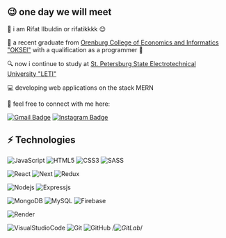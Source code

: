 ## 😉 one day we will meet

💬 i am Rifat Ilbuldin or rifatikkkk 😊

📑 a recent graduate from [Orenburg College of Economics and Informatics "OKSEI"](https://oksei.ru/) with a qualification as a programmer 🎁

🔍 now i continue to study at [St. Petersburg State Electrotechnical University "LETI"](https://etu.ru/)

💻 developing web applications on the stack MERN

🔗 feel free to connect with me here:

[![Gmail Badge](https://img.shields.io/badge/rifatilbuldin51385-green?style=flat-square&logo=gmail&logoColor=%23EA4335&link=mailto:rifatilbuldin51385@gmail.com)](mailto:rifatilbuldin51385@gmail.com)
[![Instagram Badge](https://img.shields.io/badge/rifatikkkk-yellow?style=flat-square&logo=instagram&logoColor=%23E4405F&link=https://www.instagram.com/rifatikkkk/)](https://www.instagram.com/rifatikkkk)

## ⚡ Technologies

![JavaScript](https://img.shields.io/badge/JavaScript-gray?style=flat-square&logo=javascript&logoColor=gray&color=%23F7DF1E)
![HTML5](https://img.shields.io/badge/-HTML5-E34F26?style=flat-square&logo=html5&logoColor=white)
![CSS3](https://img.shields.io/badge/-CSS3-1572B6?style=flat-square&logo=css3)
![SASS](https://img.shields.io/badge/Sass-purple?style=flat-square&logo=sass&logoColor=white&color=%23CC6699)

![React](https://img.shields.io/badge/React.js-black?style=flat-square&logo=react&logoColor=black&color=%2361DAFB)
![Next](https://img.shields.io/badge/Next.js-black?style=flat-square&logo=nextdotjs&logoColor=white)
![Redux](https://img.shields.io/badge/-Redux-764ABC?style=flat-square&logo=redux)

![Nodejs](https://img.shields.io/badge/Node.js-gray%20?style=flat-square&logo=Node.js&logoColor=%23339933&color=%23E5E5E5)
![Expressjs](https://img.shields.io/badge/Express.js-black?style=flat-square&logo=express&logoColor=white&color=%23000000)

![MongoDB](https://img.shields.io/badge/MongoDB-green?style=flat-square&logo=mongodb&logoColor=white&color=%2347A248)
![MySQL](https://img.shields.io/badge/MySQL-gray?style=flat-square&logo=mysql&logoColor=white&color=%234479A1)
![Firebase](https://img.shields.io/badge/Firebase-blue?style=flat-square&logo=firebase&logoColor=%23FFCA28&color=blue)

![Render](https://img.shields.io/badge/Render-white?style=flat-square&logo=render&logoColor=white&color=%2346E3B7)

![VisualStudioCode](https://img.shields.io/badge/Visual_Studio_Code-blue?style=flat-square&logo=visualstudiocode)
![Git](https://img.shields.io/badge/Git-gray?style=flat-square&logo=git&logoColor=white&color=%23F05032)
![GitHub](https://img.shields.io/badge/-GitHub-181717?style=flat-square&logo=github)
/*![GitLab](https://img.shields.io/badge/GitLab-gray?style=flat-square&logo=gitlab&color=%23FCA121)*/
